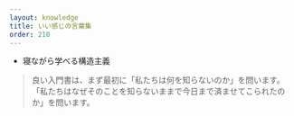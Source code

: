```yaml
---
layout: knowledge
title: いい感じの言葉集
order: 210
---
```


* 寝ながら学べる構造主義

> 良い入門書は、まず最初に「私たちは何を知らないのか」を問います。「私たちはなぜそのことを知らないままで今日まで済ませてこられたのか」を問います。

